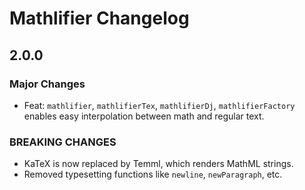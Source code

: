 # Mathlifier Changelog

## 2.0.0

### Major Changes

- Feat: `mathlifier`, `mathlifierTex`, `mathlifierDj`, `mathlifierFactory`
  enables easy interpolation between math and regular text.

### BREAKING CHANGES

- KaTeX is now replaced by Temml, which renders MathML strings.
- Removed typesetting functions like `newline`, `newParagraph`, etc.

